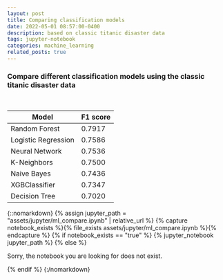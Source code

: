 ```yaml
---
layout: post
title: Comparing classification models
date: 2022-05-01 08:57:00-0400
description: based on classic titanic disaster data
tags: jupyter-notebook
categories: machine_learning
related_posts: true
---
```


### Compare different classification models using the classic titanic disaster data 

<br>

| Model | F1 score |
| ------- | ----------- |
| Random Forest | 0.7917 |
| Logistic Regression | 0.7586 |
| Neural Network | 0.7536 |
| K-Neighbors | 0.7500 |
| Naive Bayes | 0.7436 |
| XGBClassifier | 0.7347 |
| Decision Tree | 0.7020 |

{::nomarkdown}
{% assign jupyter_path = "assets/jupyter/ml_compare.ipynb" | relative_url %}
{% capture notebook_exists %}{% file_exists assets/jupyter/ml_compare.ipynb %}{% endcapture %}
{% if notebook_exists == "true" %}
{% jupyter_notebook jupyter_path %}
{% else %}

<p>Sorry, the notebook you are looking for does not exist.</p>
{% endif %}
{:/nomarkdown}


